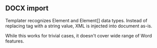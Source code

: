 ## DOCX import

Templater recognizes Element and Element[] data types.
Instead of replacing tag with a string value, XML is injected into document as-is.

While this works for trivial cases, it doesn't cover wide range of Word features.